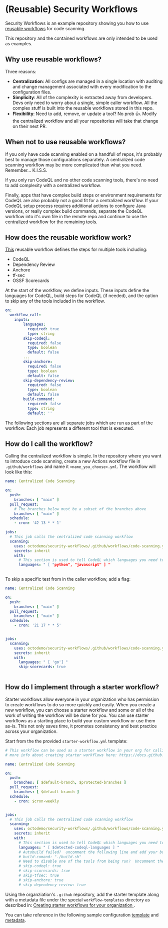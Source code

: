 # (Reusable) Security Workflows

Security Workflows is an example repository showing you how to use [reusable workflows](https://docs.github.com/en/actions/using-workflows/reusing-workflows) for code scanning. 

This repository and the contained workflows are only intended to be used as examples.  

## Why use reusable workflows?

Three reasons:
* **Centralization**: All configs are managed in a single location with auditing and change management associated with every modification to the configuration files.  
* **Simplicity**: All of the complexity is extracted away from developers.  Devs only need to worry about a single, simple caller workflow.  All the complex stuff is built into the reusable workflows stored in this repo.  
* **Flexibility**: Need to add, remove, or update a tool?  No prob 👍.  Modify the centralized workflow and all your repositories will take that change on their next PR. 

## When **not** to use reusable workflows?
If you only have code scanning enabled on a handfull of repos, it's probably best to manage those configurations separately.  A centralized code scanning workflow may be more complicated than what you need.  Remember... K.I.S.S.

If you only run CodeQL and no other code scanning tools, there's no need to add complexity with a centralized workflow.  

Finally, apps that have complex build steps or environment requirements for CodeQL are also probably not a good fit for a centralized workflow.  If your CodeQL setup process requires additional actions to configure Java versions, or really complex build commands, separate the CodeQL workflow into it's own file in the remote repo and continue to use the centralized workflow for the remaining tools.

## How does the reusable workflow work?
 [This](.github/workflows/code-scanning.yml) reusable workflow defines the steps for multiple tools including:
 * CodeQL
 * Dependency Review
 * Anchore
 * tf-sec
 * OSSF Scorecards

At the start of the workflow, we define inputs.  These inputs define the languages for CodeQL, build steps for CodeQL (if needed), and the option to skip any of the tools included in the workflow.
``` yaml
on: 
  workflow_call:
    inputs:
        languages:
          required: true
          type: string
        skip-codeql: 
          required: false
          type: boolean
          default: false
        ...
        skip-anchore: 
          required: false
          type: boolean
          default: false
        skip-dependency-review: 
          required: false
          type: boolean
          default: false
        build-command: 
          required: false
          type: string
          default: ''
```
 The following sections are all separate jobs which are run as part of the workflow.  Each job represents a different tool that is executed.

## How do I call the workflow?
Calling the centralized workflow is simple.  In the repository where you want to introduce code scanning, create a new Actions workflow file in `.github/workflows` and name it `<name_you_choose>.yml`.  The workflow will look like this:
``` yaml
name: Centralized Code Scanning

on:
  push:
    branches: [ "main" ]
  pull_request:
    # The branches below must be a subset of the branches above
    branches: [ "main" ]
  schedule:
    - cron: '42 13 * * 1'

jobs:
  # This job calls the centralized code scanning workflow
  scanning:
    uses: octodemo/security-workflows/.github/workflows/code-scanning.yml@main
    secrets: inherit
    with:
      # This section is used to tell CodeQL which languages you need to scan in the repo
      languages: " [ "python", "javascript" ] "
      
 ```
 
 To skip a specific test from in the caller workflow, add a flag:
``` yaml
name: Centralized Code Scanning

on:
  push:
    branches: [ "main" ]
  pull_request:
    branches: [ "main" ]
  schedule:
    - cron: '21 17 * * 5'


jobs:
  scanning:
    uses: octodemo/security-workflows/.github/workflows/code-scanning.yml@main
    secrets: inherit
    with:
      languages: " [ 'go'] "
      skip-scorecards: true 
      
```

## How do I implement through a starter workflow?

Starter workflows allow everyone in your organization who has permission to create workflows to do so more quickly and easily. When you create a new workflow, you can choose a starter workflow and some or all of the work of writing the workflow will be done for you. You can use starter workflows as a starting place to build your custom workflow or use them as-is. This not only saves time, it promotes consistency and best practice across your organization.

Start from the the provided `starter-workflow.yml` template:  
```yaml
# This workflow can be used as a starter workflow in your org for calling your reusable code scanning workflow
# more info about creating starter workflows here: https://docs.github.com/en/enterprise-cloud@latest/actions/using-workflows/creating-starter-workflows-for-your-organization

name: Centralized Code Scanning

on:
  push:
    branches: [ $default-branch, $protected-branches ]
  pull_request:
    branches: [ $default-branch ]
  schedule:
    - cron: $cron-weekly


jobs:
  # This job calls the centralized code scanning workflow
  scanning:
    uses: octodemo/security-workflows/.github/workflows/code-scanning.yml@main
    secrets: inherit
    with:
      # This section is used to tell CodeQL which languages you need to scan in the repo
      languages: " [ $detected-codeql-languages ] "
      # Autobuild failed?  uncomment the following line and add your build command
      # build-comand: "./build.sh"
      # Need to disable one of the tools from being run?  Uncomment the appropriate line below
      # skip-codeql: true
      # skip-scorecards: true 
      # skip-tfsec: true
      # skip-anchore: true
      # skip-dependency-review: true
 ```


Using the organziation's `.github` repository, add the starter template along with a metadata file under the special `workflow-templates` directory as described in: [Creating starter workflows for your organization
](https://docs.github.com/en/enterprise-cloud@latest/actions/using-workflows/creating-starter-workflows-for-your-organization#creating-a-starter-workflow). 

You can take reference in the following sample configuration [template](https://github.com/octodemo/.github/blob/master/workflow-templates/reusable-code-scanning.yml) and [metadata](https://github.com/octodemo/.github/blob/master/workflow-templates/reusable-code-scanning.properties.json).
